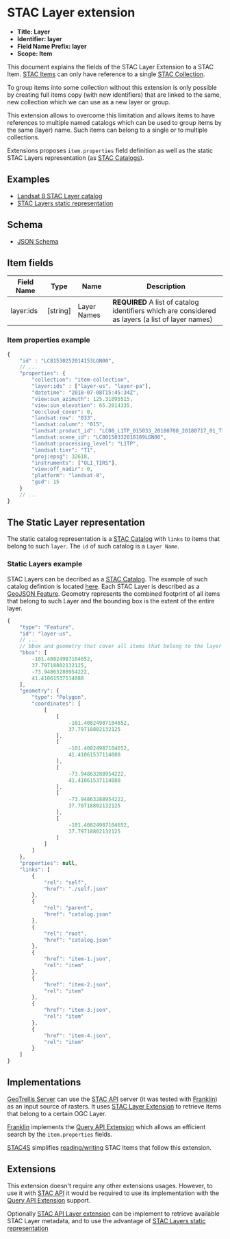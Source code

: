 # STAC Layer extension

- **Title: Layer**
- **Identifier: layer**
- **Field Name Prefix: layer**
- **Scope: Item**

This document explains the fields of the STAC Layer Extension to a STAC Item. [STAC Items](https://github.com/radiantearth/stac-spec/tree/master/item-spec) can only have reference to a single [STAC Collection](https://github.com/radiantearth/stac-spec/tree/master/collection-spec).

To group items into some collection without this extension is only possible by creating full items copy (with new identifiers) that are linked to the same, new collection which we can use as a new layer or group.

This extension allows to overcome this limitation and allows items to have references to multiple named catalogs which can be used to group items by the same (layer) name. Such items can belong to a single or to multiple collections.

Extensions proposes `item.properties` field definition as well as the static STAC Layers representation (as [STAC Catalogs](https://github.com/radiantearth/stac-spec/tree/master/catalog-spec)).

## Examples

- [Landsat 8 STAC Layer catalog](examples/landsat-stac-layers/catalog.json)
- [STAC Layers static representation](examples/landsat-stac-layers/layers/catalog.json)

## Schema

- [JSON Schema](json-schema/schema.json)

## Item fields

| Field Name     | Type     | Name        | Description                                                                                      |
| -------------- | ---------| ------------|------------------------------------------------------------------------------------------------- |
| layer:ids      | [string] | Layer Names |**REQUIRED** A list of catalog identifiers which are considered as layers (a list of layer names) |

### Item properties example

```javascript
{
    "id" : "LC81530252014153LGN00",
    // ...
    "properties": {
        "collection": "item-collection",
        "layer:ids" : ["layer-us", "layer-pa"],
        "datetime": "2018-07-08T15:45:34Z",
        "view:sun_azimuth": 125.31095515,
        "view:sun_elevation": 65.2014335,
        "eo:cloud_cover": 0,
        "landsat:row": "033",
        "landsat:column": "015",
        "landsat:product_id": "LC08_L1TP_015033_20180708_20180717_01_T1",
        "landsat:scene_id": "LC80150332018189LGN00",
        "landsat:processing_level": "L1TP",
        "landsat:tier": "T1",
        "proj:epsg": 32618,
        "instruments": ["OLI_TIRS"],
        "view:off_nadir": 0,
        "platform": "landsat-8",
        "gsd": 15
    }
    // ...
}
```

## The Static Layer representation

The static catalog representation is a [STAC Catalog](https://github.com/radiantearth/stac-spec/tree/master/catalog-spec) with `links` to items that belong to such `layer`. The `id` of such catalog is a `Layer Name`.

### Static Layers example

STAC Layers can be decribed as a [STAC Catalog](https://github.com/radiantearth/stac-spec/tree/master/catalog-spec). The example of such catalog defintion is located [here](examples/landsat-stac-layers/layers/catalog.json).
Each STAC Layer is described as a [GeoJSON Feature](https://geojson.org/schema/Feature.json). Geometry represents the combined footprint of all items that belong to such Layer and the bounding box is the extent of the entire layer.

```javascript
{
    "type": "Feature",
    "id": "layer-us",
    // ... 
    // bbox and geometry that cover all items that belong to the layer
    "bbox": [
        -101.40824987104652,
        37.79718802132125,
        -73.94863288954222,
        41.41061537114088
    ],
    "geometry": {
        "type": "Polygon",
        "coordinates": [
            [
                [
                    -101.40824987104652,
                    37.79718802132125
                ],
                [
                    -101.40824987104652,
                    41.41061537114088
                ],
                [
                    -73.94863288954222,
                    41.41061537114088
                ],
                [
                    -73.94863288954222,
                    37.79718802132125
                ],
                [
                    -101.40824987104652,
                    37.79718802132125
                ]
            ]
        ]
    },
    "properties": null,
    "links": [
        {
            "rel": "self",
            "href": "./self.json"
        },
        {
            "rel": "parent",
            "href": "catalog.json"
        },
        {
            "rel": "root",
            "href": "catalog.json"
        },
        {
            "href": "item-1.json",
            "rel": "item"
        },
        {
            "href": "item-2.json",
            "rel": "item"
        },
        {
            "href": "item-3.json",
            "rel": "item"
        },
        {
            "href": "item-4.json",
            "rel": "item"
        }
    ]
}
```

## Implementations

[GeoTrellis Server](https://github.com/geotrellis/geotrellis-server/) can use the [STAC API](https://github.com/radiantearth/stac-api-spec) server (it was tested with [Franklin](https://github.com/azavea/franklin)) as an input source of rasters. It uses [STAC Layer Extension](./) to retrieve items that belong to a certain OGC Layer.

[Franklin](https://github.com/azavea/franklin) implements the [Query API Extension](https://github.com/radiantearth/stac-api-spec/tree/master/extensions/query) which allows an efficient search by the `item.properties` fields.

[STAC4S](https://github.com/azavea/stac4s) simplifies [reading/writing](https://github.com/azavea/stac4s/blob/master/modules/core/src/main/scala/com/azavea/stac4s/extensions/layer/LayerItemExtension.scala) STAC Items that follow this extension.

## Extensions

This extension doesn't require any other extensions usages. However, to use it with [STAC API](https://github.com/radiantearth/stac-api-spec/)
it would be required to use its implementation with the [Query API Extension](https://github.com/radiantearth/stac-api-spec/tree/master/extensions/query) support.

Optionally [STAC API Layer extension](../../../stac-api-spec/extensions/layer/README.md) can be implement to retrieve available STAC Layer metadata,
and to use the advantage of [STAC Layers static representation](examples/landsat-stac-layers/layers/catalog.json)
